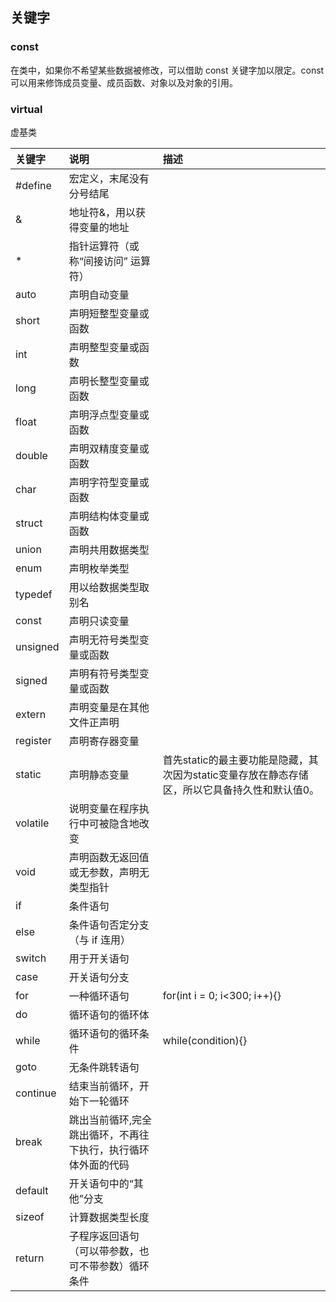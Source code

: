 
## 关键字

### const

在类中，如果你不希望某些数据被修改，可以借助 const 关键字加以限定。const 可以用来修饰成员变量、成员函数、对象以及对象的引用。

### virtual

虚基类

| 关键字 | 说明 | 描述 |
| :--- | :--- | :--- |
| #define | 宏定义，末尾没有分号结尾 | |
| & | 地址符&，用以获得变量的地址 | |
| * | 指针运算符（或称“间接访问” 运算符） | |
| auto | 声明自动变量  | |
| short | 声明短整型变量或函数  | |
| int | 声明整型变量或函数  | |
| long | 声明长整型变量或函数  | |
| float | 声明浮点型变量或函数  | |
| double | 声明双精度变量或函数  | |
| char | 声明字符型变量或函数  | |
| struct | 声明结构体变量或函数  | |
| union | 声明共用数据类型  | |
| enum | 声明枚举类型  | |
| typedef | 用以给数据类型取别名  | |
| const | 声明只读变量  | |
| unsigned | 声明无符号类型变量或函数  | |
| signed | 声明有符号类型变量或函数  | |
| extern | 声明变量是在其他文件正声明  | |
| register | 声明寄存器变量  | |
| static | 声明静态变量 | 首先static的最主要功能是隐藏，其次因为static变量存放在静态存储区，所以它具备持久性和默认值0。  |
| volatile | 说明变量在程序执行中可被隐含地改变  | |
| void | 声明函数无返回值或无参数，声明无类型指针  | |
| if | 条件语句  | |
| else | 条件语句否定分支（与 if 连用）  | |
| switch | 用于开关语句  | |
| case | 开关语句分支  | |
| for | 一种循环语句 | for(int i = 0; i<300; i++){} |
| do | 循环语句的循环体  | |
| while | 循环语句的循环条件 | while(condition){} |
| goto | 无条件跳转语句  | |
| continue | 结束当前循环，开始下一轮循环  | |
| break | 跳出当前循环,完全跳出循环，不再往下执行，执行循环体外面的代码  | |
| default | 开关语句中的“其他”分支  | |
| sizeof | 计算数据类型长度  | |
| return | 子程序返回语句（可以带参数，也可不带参数）循环条件  | |
